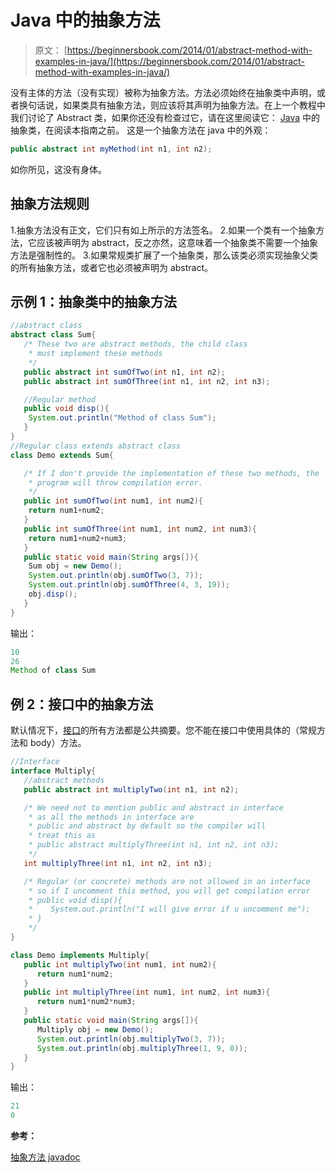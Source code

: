 # Java 中的抽象方法

> 原文： [https://beginnersbook.com/2014/01/abstract-method-with-examples-in-java/](https://beginnersbook.com/2014/01/abstract-method-with-examples-in-java/)

没有主体的方法（没有实现）被称为抽象方法。方法必须始终在抽象类中声明，或者换句话说，如果类具有抽象方法，则应该将其声明为抽象方法。在上一个教程中我们讨论了 Abstract 类，如果你还没有检查过它，请在这里阅读它： [Java](https://beginnersbook.com/2013/05/java-abstract-class-method/) 中的抽象类，在阅读本指南之前。
这是一个抽象方法在 java 中的外观：

```java
public abstract int myMethod(int n1, int n2);
```

如你所见，这没有身体。

## 抽象方法规则

1.抽象方法没有正文，它们只有如上所示的方法签名。
2.如果一个类有一个抽象方法，它应该被声明为 abstract，反之亦然，这意味着一个抽象类不需要一个抽象方法是强制性的。
3.如果常规类扩展了一个抽象类，那么该类必须实现抽象父类的所有抽象方法，或者它也必须被声明为 abstract。

## 示例 1：抽象类中的抽象方法

```java
//abstract class
abstract class Sum{
   /* These two are abstract methods, the child class
    * must implement these methods
    */
   public abstract int sumOfTwo(int n1, int n2);
   public abstract int sumOfThree(int n1, int n2, int n3);

   //Regular method 
   public void disp(){
	System.out.println("Method of class Sum");
   }
}
//Regular class extends abstract class
class Demo extends Sum{

   /* If I don't provide the implementation of these two methods, the
    * program will throw compilation error.
    */
   public int sumOfTwo(int num1, int num2){
	return num1+num2;
   }
   public int sumOfThree(int num1, int num2, int num3){
	return num1+num2+num3;
   }
   public static void main(String args[]){
	Sum obj = new Demo();
	System.out.println(obj.sumOfTwo(3, 7));
	System.out.println(obj.sumOfThree(4, 3, 19));
	obj.disp();
   }
}

```

输出：

```java
10
26
Method of class Sum
```

## 例 2：接口中的抽象方法

默认情况下，[接口](https://beginnersbook.com/2013/05/java-interface/)的所有方法都是公共摘要。您不能在接口中使用具体的（常规方法和 body）方法。

```java
//Interface
interface Multiply{
   //abstract methods
   public abstract int multiplyTwo(int n1, int n2);

   /* We need not to mention public and abstract in interface
    * as all the methods in interface are 
    * public and abstract by default so the compiler will
    * treat this as 
    * public abstract multiplyThree(int n1, int n2, int n3);
    */
   int multiplyThree(int n1, int n2, int n3);

   /* Regular (or concrete) methods are not allowed in an interface
    * so if I uncomment this method, you will get compilation error
    * public void disp(){
    *    System.out.println("I will give error if u uncomment me");
    * }
    */
}

class Demo implements Multiply{
   public int multiplyTwo(int num1, int num2){
      return num1*num2;
   }
   public int multiplyThree(int num1, int num2, int num3){
      return num1*num2*num3;
   }
   public static void main(String args[]){
      Multiply obj = new Demo();
      System.out.println(obj.multiplyTwo(3, 7));
      System.out.println(obj.multiplyThree(1, 9, 0));
   }
}

```

输出：

```java
21
0
```

**参考：**

[抽象方法 javadoc](https://docs.oracle.com/javase/tutorial/java/IandI/abstract.html)